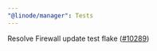 ```yaml
---
"@linode/manager": Tests
---
```


Resolve Firewall update test flake ([#10289](https://github.com/linode/manager/pull/10289))
